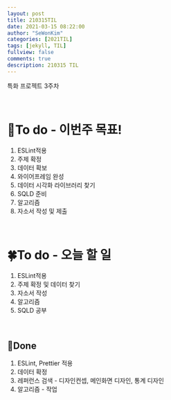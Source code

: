 ```yaml
---
layout: post
title: 210315TIL 
date: 2021-03-15 08:22:00
author: "SeWonKim"
categories: [2021TIL]
tags: [jekyll, TIL]
fullview: false
comments: true
description: 210315 TIL
---
```


특화 프로젝트 3주차 

&nbsp;
&nbsp;

# 🌱To do - 이번주 목표!

1. ESLint적용
2. 주제 확정
3. 데이터 확보
4. 와이어프레임 완성
5. 데이터 시각화 라이브러리 찾기
6. SQLD 준비
7. 알고리즘
8. 자소서 작성 및 제출
   
&nbsp;
&nbsp;

# 🍀To do - 오늘 할 일

1. ESLint적용
2. 주제 확정 및 데이터 찾기
3. 자소서 작성
4. 알고리즘
5. SQLD 공부
   
&nbsp;
&nbsp;

## 🌳Done

1. ESLint, Prettier 적용
2. 데이터 확정
3. 레퍼런스 검색 - 디자인컨셉, 메인화면 디자인, 통계 디자인
4. 알고리즘 - 작업

&nbsp;
&nbsp;

